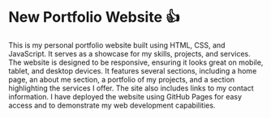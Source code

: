 # New Portfolio Website 👍
This is my personal portfolio website built using HTML, CSS, and JavaScript. It serves as a showcase for my skills, projects, and services. The website is designed to be responsive, ensuring it looks great on mobile, tablet, and desktop devices. It features several sections, including a home page, an about me section, a portfolio of my projects, and a section highlighting the services I offer. The site also includes links to my contact information. I have deployed the website using GitHub Pages for easy access and to demonstrate my web development capabilities.

